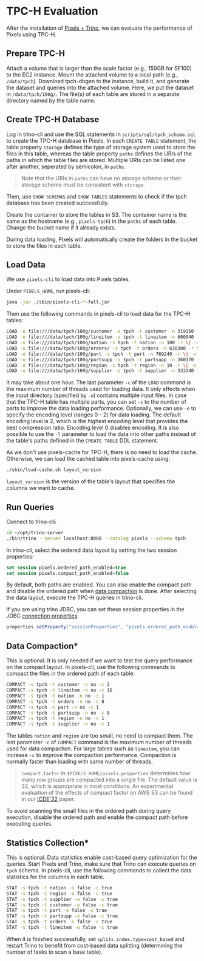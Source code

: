 # TPC-H Evaluation

After the installation of [Pixels + Trino](INSTALL.md), we can evaluate the performance of Pixels using TPC-H.

## Prepare TPC-H

Attach a volume that is larger than the scale factor (e.g., 150GB for SF100) to the EC2 instance.
Mount the attached volume to a local path (e.g., `/data/tpch`).
Download tpch-dbgen to the instance, build it, and generate the dataset and queries into the attached volume.
Here, we put the dataset in `/data/tpch/100g/`.
The file(s) of each table are stored in a separate directory named by the table name.

## Create TPC-H Database
Log in trino-cli and use the SQL statements in `scripts/sql/tpch_schema.sql` to create the TPC-H database in Pixels.
In each `CREATE TABLE` statement, the table property `storage` defines the type of storage system used to store the
files in this table, whereas the table property `paths` defines the URIs of the paths in which the table files are stored.
Multiple URIs can be listed one after another, seperated by semicolon, in `paths`.
> Note that the URIs in `paths` can have no storage scheme or their storage scheme must be consistent with `storage`. 

Then, use `SHOW SCHEMAS` and `SHOW TABLES` statements to check if the tpch database has been
created successfully.

Create the container to store the tables in S3. The container name is the same as the hostname
(e.g., `pixels-tpch`) in the `paths` of each table.
Change the bucket name if it already exists.

During data loading, Pixels will automatically create the folders in the bucket to store the files in each table.

## Load Data

We use `pixels-cli` to load data into Pixels tables.

Under `PIXELS_HOME`, run pixels-cli:
```bash
java -jar ./sbin/pixels-cli-*-full.jar
```

Then use the following commands in pixels-cli to load data for the TPC-H tables:
```bash
LOAD -o file:///data/tpch/100g/customer -s tpch -t customer -n 319150 -r \| -c 1
LOAD -o file:///data/tpch/100g/lineitem -s tpch -t lineitem -n 600040 -r \| -c 1
LOAD -o file:///data/tpch/100g/nation -s tpch -t nation -n 100 -r \| -c 1
LOAD -o file:///data/tpch/100g/orders/ -s tpch -t orders -n 638300 -r \| -c 1
LOAD -o file:///data/tpch/100g/part -s tpch -t part -n 769240 -r \| -c 1
LOAD -o file:///data/tpch/100g/partsupp -s tpch -t partsupp -n 360370 -r \| -c 1
LOAD -o file:///data/tpch/100g/region -s tpch -t region -n 10 -r \| -c 1
LOAD -o file:///data/tpch/100g/supplier -s tpch -t supplier -n 333340 -r \| -c 1
```
It may take about one hour. The last parameter `-c` of the `LOAD` command is the maximum number
of threads used for loading data. It only effects when the input directory (specified by `-o`)
contains multiple input files. In case that the TPC-H table has multiple parts, you can set
`-c` to the number of parts to improve the data loading performance.
Optionally, we can use `-e` to specify the encoding level (ranges 0 - 2) for data loading.
The default encoding level is 2, which is the highest encoding level that provides the best compression ratio.
Encoding level 0 disables encoding. It is also possible to use the `-l` parameter to load the data into other
paths instead of the table's paths defined in the `CREATE TABLE` DDL statement.

As we don't use pixels-cache for TPC-H, there is no need to load the cache.
Otherwise, we can load the cached table into pixels-cache using:
```bash
./sbin/load-cache.sh layout_version
```
`layout_version` is the version of the table's layout that specifies the columns we want to cache.

## Run Queries
Connect to trino-cli:
```bash
cd ~/opt/trino-server
./bin/trino --server localhost:8080 --catalog pixels --schema tpch
```
In trino-cli, select the ordered data layout by setting the two session properties:
```sql
set session pixels.ordered_path_enabled=true
set session pixels.compact_path_enabled=false
```
By default, both paths are enabled. You can also enable the compact path and disable the ordered path when [data compaction](#data-compaction) is done.
After selecting the data layout, execute the TPC-H queries in trino-cli.

If you are using trino JDBC, you can set these session properties in the JDBC [connection properties](https://trino.io/docs/405/client/jdbc.html#connection-parameters):
```java
properties.setProperty("sessionProperties", "pixels.ordered_path_enabled:true;pixels.compact_path_enabled:false");
```

## Data Compaction*
This is optional. It is only needed if we want to test the query performance on the compact layout.
In pixels-cli, use the following commands to compact the files in the ordered path of each table:
```bash
COMPACT -s tpch -t customer -n no -c 2
COMPACT -s tpch -t lineitem -n no -c 16
COMPACT -s tpch -t nation -n no -c 1
COMPACT -s tpch -t orders -n no -c 8
COMPACT -s tpch -t part -n no -c 1
COMPACT -s tpch -t partsupp -n no -c 8
COMPACT -s tpch -t region -n no -c 1
COMPACT -s tpch -t supplier -n no -c 1
```
The tables `nation` and `region` are too small, no need to compact them.
The last parameter `-c` of `COMPACT` command is the maximum number
of threads used for data compaction. For large tables such as `lineitem`, you can increase `-c` to
improve the compaction performance. Compaction is normally faster than loading with same number of threads.

> `compact.factor` in `$PIXELS_HOME/pixels.properties` determines how many row groups are compacted into a single
> file. The default value is 32, which is appropriate in most conditions. An experimental evaluation of the effects
> of compact factor on AWS S3 can be found in our [ICDE'22](https://ieeexplore.ieee.org/document/9835615) paper.

To avoid scanning the small files in the ordered path during query execution, disable the ordered path and enable the compact path before executing queries.

## Statistics Collection*
This is optional. Data statistics enable cost-based query optimization for the queries.
Start Pixels and Trino, make sure that Trino can execute queries on `tpch` schema.
In pixels-cli, use the following commands to collect the data statistics for the columns in each table.
```bash
STAT -s tpch -t nation -o false -c true
STAT -s tpch -t region -o false -c true
STAT -s tpch -t supplier -o false -c true
STAT -s tpch -t customer -o false -c true
STAT -s tpch -t part -o false -c true
STAT -s tpch -t partsupp -o false -c true
STAT -s tpch -t orders -o false -c true
STAT -s tpch -t lineitem -o false -c true
```
When it is finished successfully, set `splits.index.type=cost_based` and restart Trino to benefit from cost-based data splitting (determining the number of tasks to scan a base table).
